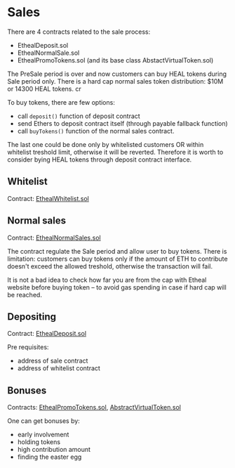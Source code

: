 # Sales

There are 4 contracts related to the sale process:

- EthealDeposit.sol
- EthealNormalSale.sol
- EthealPromoTokens.sol (and its base class AbstactVirtualToken.sol)

The PreSale period is over and now customers can buy HEAL tokens during Sale period only. 
There is a hard cap normal sales token distribution: $10M or 14300 HEAL tokens. cr

To buy tokens, there are few options:

- call `deposit()` function of deposit contract
- send Ethers to deposit contract itself (through payable fallback function)
- call `buyTokens()` function of the normal sales contract.

The last one could be done only by whitelisted customers OR within whitelist treshold limit, otherwise it will be reverted. Therefore it is worth to consider bying HEAL tokens through deposit contract interface. 
	

## Whitelist

Contract: [EthealWhitelist.sol](https://github.com/BlockchainLabsNZ/etheal-contracts/blob/master/contracts/EthealWhitelist.sol)

## Normal sales
Contract: [EthealNormalSales.sol](https://github.com/BlockchainLabsNZ/etheal-contracts/blob/master/contracts/EthealNormalSale.sol)

The contract regulate the Sale period and allow user to buy tokens.
There is limitation: customers can buy tokens only if the amount of ETH to contribute doesn't exceed the allowed treshold, otherwise the transaction will fail. 

It is not a bad idea to check how far you are from the cap with Etheal website before buying token – to avoid gas spending in case if hard cap will be reached.


## Depositing

Contract: [EthealDeposit.sol](https://github.com/BlockchainLabsNZ/etheal-contracts/blob/master/contracts/EthealDeposit.sol)

Pre requisites:

- address of sale contract
- address of whitelist contract


## Bonuses
Contracts: [EthealPromoTokens.sol](https://github.com/BlockchainLabsNZ/etheal-contracts/blob/master/contracts/EthealPromoToken.sol), [AbstractVirtualToken.sol](https://github.com/BlockchainLabsNZ/etheal-contracts/blob/master/contracts/AbstractVirtualToken.sol)

One can get bonuses by:

- early involvement
- holding tokens
- high contribution amount
- finding the easter egg 


